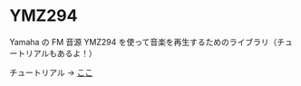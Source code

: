 # YMZ294

Yamaha の FM 音源 YMZ294 を使って音楽を再生するためのライブラリ（チュートリアルもあるよ！）

チュートリアル → [ここ](https://kanade-k-1228.github.io/Lab/Electronics/Misc/YMZ294/)
